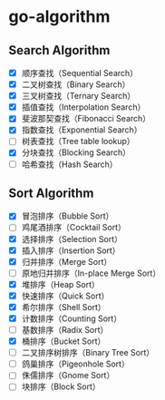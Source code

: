 # go-algorithm

## Search Algorithm

- [x] 顺序查找（Sequential Search）
- [x] 二叉树查找（Binary Search）
- [x] 三叉树查找（Ternary Search）
- [x] 插值查找（Interpolation Search）
- [x] 斐波那契查找（Fibonacci Search）
- [x] 指数查找（Exponential Search）
- [ ] 树表查找（Tree table lookup）
- [x] 分块查找（Blocking Search）
- [ ] 哈希查找（Hash Search）  

## Sort Algorithm

- [x] 冒泡排序（Bubble Sort）
- [ ] 鸡尾酒排序（Cocktail Sort）
- [x] 选择排序（Selection Sort）
- [x] 插入排序（Insertion Sort）
- [x] 归并排序（Merge Sort）
- [ ] 原地归并排序（In-place Merge Sort）
- [x] 堆排序（Heap Sort）
- [x] 快速排序（Quick Sort）
- [x] 希尔排序（Shell Sort）
- [x] 计数排序（Counting Sort）
- [ ] 基数排序（Radix Sort）
- [x] 桶排序（Bucket Sort）
- [ ] 二叉排序树排序（Binary Tree Sort）
- [ ] 鸽巢排序（Pigeonhole Sort）
- [ ] 侏儒排序（Gnome Sort）
- [ ] 块排序（Block Sort）
